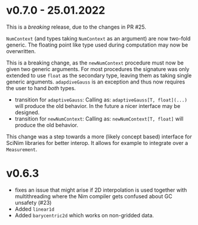 # v0.7.0 - 25.01.2022

This is a *breaking* release, due to the changes in PR #25.

`NumContext` (and types taking `NumContext` as an argument) are now
two-fold generic. The floating point like type used during
computation may now be overwritten.

This is a breaking change, as the `newNumContext` procedure must now
be given two generic arguments. For most procedures the signature
was only extended to use `float` as the secondary type, leaving them
as taking single generic arguments.
`adapdiveGauss` is an exception and thus now requires the user to
hand *both* types.

- transition for `adaptiveGauss`:
  Calling as: `adaptiveGauss[T, float](...)` will produce the old
  behavior. In the future a nicer interface may be designed.
- transition for `newNumContext`:
  Calling as: `newNumContext[T, float]` will produce the old behavior.

This change was a step towards a more (likely concept based) interface
for SciNim libraries for better interop. It allows for example to
integrate over a `Measurement`.

# v0.6.3

- fixes an issue that might arise if 2D interpolation is used together
  with multithreading where the Nim compiler gets confused about GC
  unsafety (#23)
- Added `linear1d`
- Added `barycentric2d` which works on non-gridded data.
